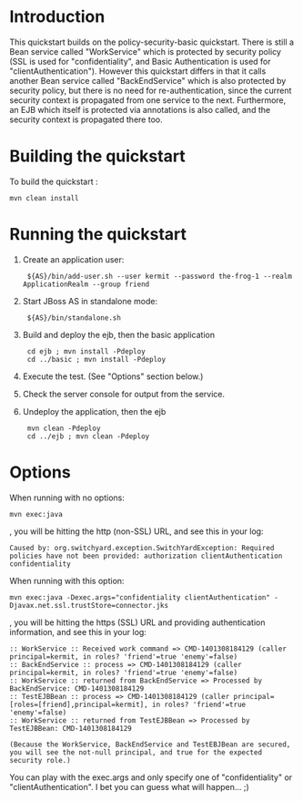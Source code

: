 Introduction
============
This quickstart builds on the policy-security-basic quickstart. There is still a Bean service
called "WorkService" which is protected by security policy (SSL is used for "confidentiality",
and Basic Authentication is used for "clientAuthentication"). However this quickstart differs
in that it calls another Bean service called "BackEndService" which is also protected by
security policy, but there is no need for re-authentication, since the current security
context is propagated from one service to the next. Furthermore, an EJB which itself is
protected via annotations is also called, and the security context is propagated there too.


Building the quickstart
======================

To build the quickstart :

```
mvn clean install
```


Running the quickstart
======================

1. Create an application user:

        ${AS}/bin/add-user.sh --user kermit --password the-frog-1 --realm ApplicationRealm --group friend

2. Start JBoss AS in standalone mode:

        ${AS}/bin/standalone.sh

3. Build and deploy the ejb, then the basic application

        cd ejb ; mvn install -Pdeploy
        cd ../basic ; mvn install -Pdeploy

4. Execute the test. (See "Options" section below.)

5. Check the server console for output from the service.

6. Undeploy the application, then the ejb

        mvn clean -Pdeploy
		cd ../ejb ; mvn clean -Pdeploy


Options
=======

When running with no options:

    mvn exec:java

, you will be hitting the http (non-SSL) URL, and see this in your log:

    Caused by: org.switchyard.exception.SwitchYardException: Required policies have not been provided: authorization clientAuthentication confidentiality

When running with this option:

    mvn exec:java -Dexec.args="confidentiality clientAuthentication" -Djavax.net.ssl.trustStore=connector.jks

, you will be hitting the https (SSL) URL and providing authentication information, and see this in your log:

    :: WorkService :: Received work command => CMD-1401308184129 (caller principal=kermit, in roles? 'friend'=true 'enemy'=false)
    :: BackEndService :: process => CMD-1401308184129 (caller principal=kermit, in roles? 'friend'=true 'enemy'=false)
    :: WorkService :: returned from BackEndService => Processed by BackEndService: CMD-1401308184129
    :: TestEJBBean :: process => CMD-1401308184129 (caller principal=[roles=[friend],principal=kermit], in roles? 'friend'=true 'enemy'=false)
    :: WorkService :: returned from TestEJBBean => Processed by TestEJBBean: CMD-1401308184129

    (Because the WorkService, BackEndService and TestEBJBean are secured, you will see the not-null principal, and true for the expected security role.)

You can play with the exec.args and only specify one of "confidentiality" or "clientAuthentication". I bet you can guess what will happen... ;)